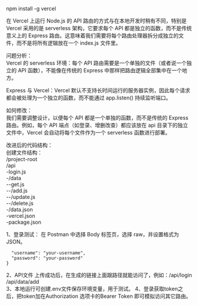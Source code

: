 npm install -g vercel  

在 Vercel 上运行 Node.js 的 API 路由的方式与在本地开发时稍有不同，特别是 Vercel 采用的是 serverless 架构，它要求每个 API 都是独立的函数，而不是传统意义上的 Express 路由。这意味着我们需要将每个路由处理器拆分成独立的文件，而不是将所有逻辑放在一个 index.js 文件里。  

问题分析：  
Vercel 的 serverless 环境：每个 API 路由需要是一个单独的文件（或者说一个独立的 API 函数），不能像在传统的 Express 中那样把路由逻辑全部集中在一个地方。  

Express 与 Vercel：Vercel 默认不支持长时间运行的服务器实例，因此每个请求都会被处理为一个独立的函数，而不能通过 app.listen() 持续监听端口。  

如何修改：  
我们需要调整设计，以便每个 API 都是一个单独的函数，而不是传统的 Express 路由。例如，每个 API 端点（如登录、增删改查）都应该放在 api 目录下的独立文件中，Vercel 会自动将每个文件作为一个 serverless 函数进行部署。  

改进后的代码结构：  
创建文件结构：  
/project-root  
  /api  
    -login.js  
    -/data  
      --get.js  
      --/add.js  
      --/update.js  
      --/delete.js  
  -/data.json  
  -vercel.json  
  -package.json  

1、登录测试：
  在 Postman 中选择 Body 标签页，选择 raw，并设置格式为 JSON。
```  {
  "username": "your-username",
  "password": "your-password"
}
```

2、API文件 上传成功后，在生成的链接上面跟路径就能访问了，例如：/api/login    /api/data/add  
3、本地运行可创建.env文件保存环境变量，用于测试。
4、登录获取token之后，把token加在Authorization 选项卡的Bearer Token 即可模拟访问其它路由。
